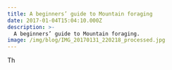 ```yaml
---
title: A beginners’ guide to Mountain foraging
date: 2017-01-04T15:04:10.000Z
description: >-
  A beginners’ guide to Mountain foraging.
image: /img/blog/IMG_20170131_220218_processed.jpg
---
```


Th
